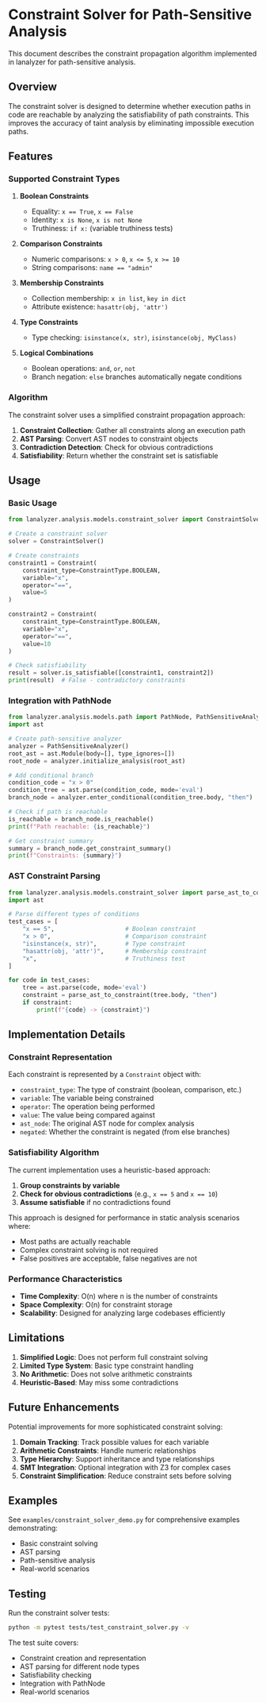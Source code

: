 # Constraint Solver for Path-Sensitive Analysis

This document describes the constraint propagation algorithm implemented in lanalyzer for path-sensitive analysis.

## Overview

The constraint solver is designed to determine whether execution paths in code are reachable by analyzing the satisfiability of path constraints. This improves the accuracy of taint analysis by eliminating impossible execution paths.

## Features

### Supported Constraint Types

1. **Boolean Constraints**
   - Equality: `x == True`, `x == False`
   - Identity: `x is None`, `x is not None`
   - Truthiness: `if x:` (variable truthiness tests)

2. **Comparison Constraints**
   - Numeric comparisons: `x > 0`, `x <= 5`, `x >= 10`
   - String comparisons: `name == "admin"`

3. **Membership Constraints**
   - Collection membership: `x in list`, `key in dict`
   - Attribute existence: `hasattr(obj, 'attr')`

4. **Type Constraints**
   - Type checking: `isinstance(x, str)`, `isinstance(obj, MyClass)`

5. **Logical Combinations**
   - Boolean operations: `and`, `or`, `not`
   - Branch negation: `else` branches automatically negate conditions

### Algorithm

The constraint solver uses a simplified constraint propagation approach:

1. **Constraint Collection**: Gather all constraints along an execution path
2. **AST Parsing**: Convert AST nodes to constraint objects
3. **Contradiction Detection**: Check for obvious contradictions
4. **Satisfiability**: Return whether the constraint set is satisfiable

## Usage

### Basic Usage

```python
from lanalyzer.analysis.models.constraint_solver import ConstraintSolver, Constraint, ConstraintType

# Create a constraint solver
solver = ConstraintSolver()

# Create constraints
constraint1 = Constraint(
    constraint_type=ConstraintType.BOOLEAN,
    variable="x",
    operator="==",
    value=5
)

constraint2 = Constraint(
    constraint_type=ConstraintType.BOOLEAN,
    variable="x", 
    operator="==",
    value=10
)

# Check satisfiability
result = solver.is_satisfiable([constraint1, constraint2])
print(result)  # False - contradictory constraints
```

### Integration with PathNode

```python
from lanalyzer.analysis.models.path import PathNode, PathSensitiveAnalyzer
import ast

# Create path-sensitive analyzer
analyzer = PathSensitiveAnalyzer()
root_ast = ast.Module(body=[], type_ignores=[])
root_node = analyzer.initialize_analysis(root_ast)

# Add conditional branch
condition_code = "x > 0"
condition_tree = ast.parse(condition_code, mode='eval')
branch_node = analyzer.enter_conditional(condition_tree.body, "then")

# Check if path is reachable
is_reachable = branch_node.is_reachable()
print(f"Path reachable: {is_reachable}")

# Get constraint summary
summary = branch_node.get_constraint_summary()
print(f"Constraints: {summary}")
```

### AST Constraint Parsing

```python
from lanalyzer.analysis.models.constraint_solver import parse_ast_to_constraint
import ast

# Parse different types of conditions
test_cases = [
    "x == 5",                    # Boolean constraint
    "x > 0",                     # Comparison constraint  
    "isinstance(x, str)",        # Type constraint
    "hasattr(obj, 'attr')",      # Membership constraint
    "x",                         # Truthiness test
]

for code in test_cases:
    tree = ast.parse(code, mode='eval')
    constraint = parse_ast_to_constraint(tree.body, "then")
    if constraint:
        print(f"{code} -> {constraint}")
```

## Implementation Details

### Constraint Representation

Each constraint is represented by a `Constraint` object with:
- `constraint_type`: The type of constraint (boolean, comparison, etc.)
- `variable`: The variable being constrained
- `operator`: The operation being performed
- `value`: The value being compared against
- `ast_node`: The original AST node for complex analysis
- `negated`: Whether the constraint is negated (from else branches)

### Satisfiability Algorithm

The current implementation uses a heuristic-based approach:

1. **Group constraints by variable**
2. **Check for obvious contradictions** (e.g., `x == 5` and `x == 10`)
3. **Assume satisfiable** if no contradictions found

This approach is designed for performance in static analysis scenarios where:
- Most paths are actually reachable
- Complex constraint solving is not required
- False positives are acceptable, false negatives are not

### Performance Characteristics

- **Time Complexity**: O(n) where n is the number of constraints
- **Space Complexity**: O(n) for constraint storage
- **Scalability**: Designed for analyzing large codebases efficiently

## Limitations

1. **Simplified Logic**: Does not perform full constraint solving
2. **Limited Type System**: Basic type constraint handling
3. **No Arithmetic**: Does not solve arithmetic constraints
4. **Heuristic-Based**: May miss some contradictions

## Future Enhancements

Potential improvements for more sophisticated constraint solving:

1. **Domain Tracking**: Track possible values for each variable
2. **Arithmetic Constraints**: Handle numeric relationships
3. **Type Hierarchy**: Support inheritance and type relationships
4. **SMT Integration**: Optional integration with Z3 for complex cases
5. **Constraint Simplification**: Reduce constraint sets before solving

## Examples

See `examples/constraint_solver_demo.py` for comprehensive examples demonstrating:
- Basic constraint solving
- AST parsing
- Path-sensitive analysis
- Real-world scenarios

## Testing

Run the constraint solver tests:

```bash
python -m pytest tests/test_constraint_solver.py -v
```

The test suite covers:
- Constraint creation and representation
- AST parsing for different node types
- Satisfiability checking
- Integration with PathNode
- Real-world scenarios
